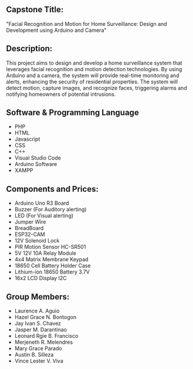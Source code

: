 ## Capstone Title:
"Facial Recognition and Motion for Home Surveillance: Design and Development using Arduino and Camera"

## Description:
This project aims to design and develop a home surveillance system that leverages facial recognition and motion detection technologies. By using Arduino and a camera, the system will provide real-time monitoring and alerts, enhancing the security of residential properties. The system will detect motion, capture images, and recognize faces, triggering alarms and notifying homeowners of potential intrusions.

## Software & Programming Language
- PHP
- HTML
- Javascript
- CSS
- C++
- Visual Studio Code
- Arduino Software
- XAMPP

## Components and Prices:
* Arduino Uno R3 Board
* Buzzer (For Auditory alerting)
* LED (For Visual alerting)
* Jumper Wire
* BreadBoard
* ESP32-CAM
* 12V Solenoid Lock
* PIR Motion Sensor HC-SR501
* 5V 12V 10A Relay Module
* 4x4 Matrix Membrane Keypad
* 18650 Cell Battery Holder Case
* Lithium-ion 18650 Battery 3.7V
* 16x2 LCD Display I2C

## Group Members:
- Laurence A. Aguio
- Hazel Grace N. Bontogon
- Jay Ivan S. Chavez
- Jasper M. Darantinao
- Leonard Rgie B. Francisco
- Merjeneth R. Melendres
- Mary Grace Parado
- Austin B. Silleza
- Vince Lester V. Viva